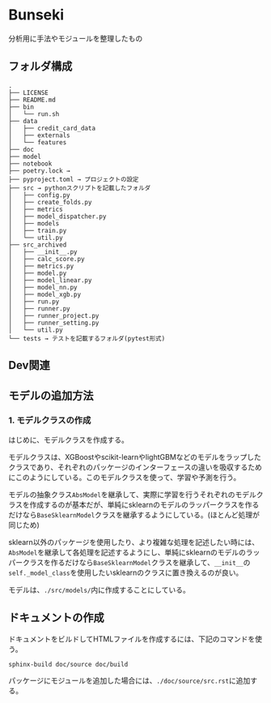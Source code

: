 # Bunseki
分析用に手法やモジュールを整理したもの

## フォルダ構成

```shell script
.
├── LICENSE
├── README.md
├── bin
│   └── run.sh
├── data
│   ├── credit_card_data
│   ├── externals
│   └── features
├── doc
├── model
├── notebook
├── poetry.lock → 
├── pyproject.toml → プロジェクトの設定
├── src → pythonスクリプトを記載したフォルダ
│   ├── config.py
│   ├── create_folds.py
│   ├── metrics
│   ├── model_dispatcher.py
│   ├── models
│   ├── train.py
│   └── util.py
├── src_archived
│   ├── __init__.py
│   ├── calc_score.py
│   ├── metrics.py
│   ├── model.py
│   ├── model_linear.py
│   ├── model_nn.py
│   ├── model_xgb.py
│   ├── run.py
│   ├── runner.py
│   ├── runner_project.py
│   ├── runner_setting.py
│   └── util.py
└── tests → テストを記載するフォルダ(pytest形式)
```

## Dev関連

## モデルの追加方法

### 1. モデルクラスの作成

はじめに、モデルクラスを作成する。

モデルクラスは、XGBoostやscikit-learnやlightGBMなどのモデルをラップしたクラスであり、それぞれのパッケージのインターフェースの違いを吸収するためにこのようにしている。このモデルクラスを使って、学習や予測を行う。

モデルの抽象クラス`AbsModel`を継承して、実際に学習を行うそれぞれのモデルクラスを作成するのが基本だが、単純にsklearnのモデルのラッパークラスを作るだけなら`BaseSklearnModel`クラスを継承するようにしている。(ほとんど処理が同じため)

sklearn以外のパッケージを使用したり、より複雑な処理を記述したい時には、`AbsModel`を継承して各処理を記述するようにし、単純にsklearnのモデルのラッパークラスを作るだけなら`BaseSklearnModel`クラスを継承して、`__init__`の```self._model_class```を使用したいsklearnのクラスに置き換えるのが良い。

モデルは、`./src/models/`内に作成することにしている。

## ドキュメントの作成

ドキュメントをビルドしてHTMLファイルを作成するには、下記のコマンドを使う。

```shell script
sphinx-build doc/source doc/build
```

パッケージにモジュールを追加した場合には、`./doc/source/src.rst`に追加する。

